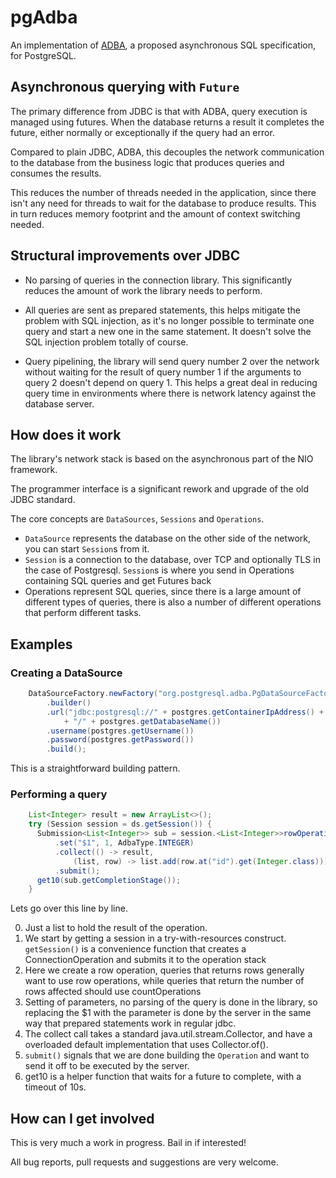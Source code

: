 # pgAdba

An implementation of [ADBA](http://cr.openjdk.java.net/%7Elancea/8188051/apidoc/jdk/incubator/sql2/package-summary.html), a proposed asynchronous SQL specification, for PostgreSQL.

## Asynchronous querying with `Future`

The primary difference from JDBC is that with ADBA, query execution is managed using futures. 
When the database returns a result it completes the future, either normally or exceptionally 
if the query had an error.

Compared to plain JDBC, ADBA, this decouples the network communication to the database 
from the business logic that produces queries and consumes the results.

This reduces the number of threads needed in the application, since there isn't any need
for threads to wait for the database to produce results. This in turn reduces memory 
footprint and the amount of context switching needed.

## Structural improvements over JDBC

* No parsing of queries in the connection library. This significantly reduces the amount of
work the library needs to perform.

* All queries are sent as prepared statements, this helps mitigate the problem with SQL 
injection, as it's no longer possible to terminate one query and start a new one in the same
statement. It doesn't solve the SQL injection problem totally of course.

* Query pipelining, the library will send query number 2 over the network without 
waiting for the result of query number 1 if the arguments to query 2 doesn't depend on 
query 1. This helps a great deal in reducing query time in environments where there is 
network latency against the database server.
 

## How does it work

The library's network stack is based on the asynchronous part of the NIO framework.

The programmer interface is a significant rework and upgrade of the old JDBC standard.

The core concepts are `DataSources`, `Sessions` and `Operations`.

* `DataSource` represents the database on the other side of the network, you can start 
`Session`s from it.
* `Session` is a connection to the database, over TCP and optionally TLS in the case of 
Postgresql. `Session`s is where you send in Operations containing SQL queries and get Futures 
back
* Operations represent SQL queries, since there is a large amount of different types of queries,
there is also a number of different operations that perform different tasks.

## Examples

### Creating a DataSource

```java
    DataSourceFactory.newFactory("org.postgresql.adba.PgDataSourceFactory")
        .builder()
        .url("jdbc:postgresql://" + postgres.getContainerIpAddress() + ":" + postgres.getMappedPort(5432)
            + "/" + postgres.getDatabaseName())
        .username(postgres.getUsername())
        .password(postgres.getPassword())
        .build();
```

This is a straightforward building pattern.

### Performing a query

```java
    List<Integer> result = new ArrayList<>();
    try (Session session = ds.getSession()) {
      Submission<List<Integer>> sub = session.<List<Integer>>rowOperation("select $1 as id")
          .set("$1", 1, AdbaType.INTEGER)
          .collect(() -> result,
              (list, row) -> list.add(row.at("id").get(Integer.class)))
          .submit();
      get10(sub.getCompletionStage());
    }
```

Lets go over this line by line.

0. Just a list to hold the result of the operation.
1. We start by getting a session in a try-with-resources construct. `getSession()` is a 
convenience function that creates a ConnectionOperation and submits it to the operation 
stack
2. Here we create a row operation, queries that returns rows generally want to use row
operations, while queries that return the number of rows affected should use countOperations
3. Setting of parameters, no parsing of the query is done in the library, so replacing
the $1 with the parameter is done by the server in the same way that prepared statements
work in regular jdbc.
4. The collect call takes a standard java.util.stream.Collector, and have a overloaded 
default implementation that uses Collector.of().
5. `submit()` signals that we are done building the `Operation` and want to send it off
to be executed by the server.
6. get10 is a helper function that waits for a future to complete, with a timeout of 10s.

## How can I get involved

This is very much a work in progress. Bail in if interested!

All bug reports, pull requests and suggestions are very welcome.
